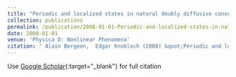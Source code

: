 ```yaml
---
title: "Periodic and localized states in natural doubly diffusive convection"
collection: publications
permalink: /publication/2008-01-01-Periodic-and-localized-states-in-natural-doubly-diffusive-convection
date: 2008-01-01
venue: 'Physica D: Nonlinear Phenomena'
citation: ' Alain Bergeon,  Edgar Knobloch (2008) &quot;Periodic and localized states in natural doubly diffusive convection.&quot; <i>Physica D: Nonlinear Phenomena</i>. 237, 1139--1150.'
---
```

Use [Google Scholar](https://scholar.google.com/scholar?q=Periodic+and+localized+states+in+natural+doubly+diffusive+convection){:target="_blank"} for full citation